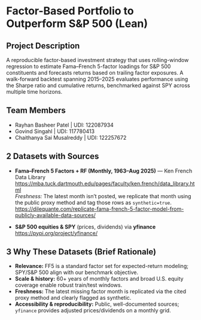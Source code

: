# Factor-Based Portfolio to Outperform S&P 500 (Lean)

## Project Description
A reproducible factor-based investment strategy that uses rolling-window regression to estimate Fama–French 5-factor loadings for S&P 500 constituents and forecasts returns based on trailing factor exposures. A walk-forward backtest spanning 2015–2025 evaluates performance using the Sharpe ratio and cumulative returns, benchmarked against SPY across multiple time horizons.

## Team Members

- Rayhan Basheer Patel	  	| UDI: 122087934
- Govind Singahl		    	  | UDI: 117780413
- Chaithanya Sai Musalreddy | UDI: 122257672

## 2 Datasets with Sources
- **Fama–French 5 Factors + RF (Monthly, 1963–Aug 2025)** — Ken French Data Library  
  https://mba.tuck.dartmouth.edu/pages/faculty/ken.french/data_library.html  
  *Freshness:* The latest month isn’t posted, we replicate that month using the public proxy method and tag those rows as `synthetic=true`.  
  https://dilequante.com/replicate-fama-french-5-factor-model-from-publicly-available-data-sources/
  
- **S&P 500 equities & SPY** (prices, dividends) via **yfinance**  
  https://pypi.org/project/yfinance/

## 3 Why These Datasets (Brief Rationale)
- **Relevance:** FF5 is a standard factor set for expected-return modeling; SPY/S&P 500 align with our benchmark objective.  
- **Scale & history:** 60+ years of monthly factors and broad U.S. equity coverage enable robust train/test windows.  
- **Freshness:** The latest missing factor month is replicated via the cited proxy method and clearly flagged as synthetic.  
- **Accessibility & reproducibility:** Public, well-documented sources; `yfinance` provides adjusted prices/dividends on a monthly grid.
